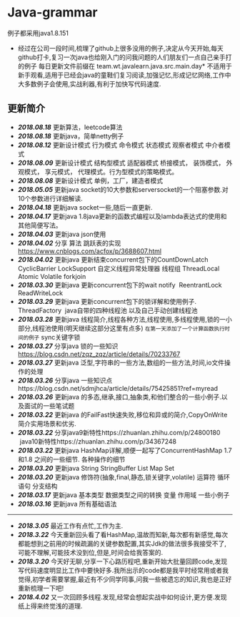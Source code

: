 # Java-grammar
例子都采用java1.8.151
* 经过在公司一段时间,梳理了github上很多没用的例子,决定从今天开始,每天github打卡,复习一次java也给刚入门的问我问题的人们朋友们一点自己亲手打的例子
每日更新文件前缀在 team.wt.javalearn.java.src.main.day* 不适用于新手观看,适用于已经会java的童鞋们复习阅读,加强记忆,形成记忆网络,工作中大多数例子会使用,实战利器,有利于加快写代码速度.
 ## 更新简介 
* **_2018.08.18_** 更新算法，leetcode算法
* **_2018.08.18_** 更新java，简单netty例子
* **_2018.08.12_** 更新设计模式 行为模式 命令模式 状态模式 观察者模式 中介者模式 
* **_2018.08.09_** 更新设计模式 结构型模式 适配器模式 桥接模式， 装饰模式， 外观模式， 享元模式， 代理模式。行为型模式的策略模式。
* **_2018.08.08_** 更新设计模式 单例，工厂，建造者模式
* **_2018.05.05_** 更新java socket的10大参数和serversocket的一个阻塞参数.对10个参数进行详细解读.
* **_2018.04.18_** 更新java socket一些,随后一直更新.
* **_2018.04.17_** 更新java 1.8java更新的函数式编程以及lambda表达式的使用和其他简便写法。
* **_2018.04.03_** 更新java json使用
* **_2018.04.02_** 分享 算法 跳跃表的实现 https://www.cnblogs.com/acfox/p/3688607.html
* **_2018.04.02_** 更新java 更新结束concurrent包下的CountDownLatch CyclicBarrier LockSupport 自定义线程异常处理器 线程组 ThreadLocal Atomic Volatile forkjoin 
* **_2018.03.30_** 更新java 更新concurrent包下的wait notify  ReentrantLock ReadWriteLock 
* **_2018.03.29_** 更新java 更新concurrent包下的锁详解和使用例子. ThreadFactory  java自带的四种线程池 以及自己手动创建线程池
* **_2018.03.28_** 更新java 线程简介,线程各种方法,线程使用,多线程使用,锁的一小部分,线程池使用(明天继续这部分这里有点多) `在第一天添加了一个计算函数执行时间的例子` sync关键字锁
* **_2018.03.27_** 分享java 锁的一些知识 https://blog.csdn.net/zqz_zqz/article/details/70233767
* **_2018.03.27_** 更新java 泛型,字符串的一些方法,数组的一些方法,时间,io文件操作的处理
* **_2018.03.26_** 分享java 一些知识点https://blog.csdn.net/sdmjhca/article/details/75425851?ref=myread
* **_2018.03.26_** 更新java 的多态,继承,接口,抽象类,和他们整合的一些小例子.以及面试的一些笔试题
* **_2018.03.22_** 更新java 的FailFast快速失败,移位和异或的简介,CopyOnWrite简介实用场景和优劣.
* **_2018.03.22_** 分享java9新特性https://zhuanlan.zhihu.com/p/24800180  java10新特性https://zhuanlan.zhihu.com/p/34367248
* **_2018.03.22_** 更新java HashMap详解,顺便一起写了ConcurrentHashMap 1.7和1.8 之间的一些细节. 各种操作的细节
* **_2018.03.20_** 更新java String StringBuffer List Map Set 
* **_2018.03.20_** 更新java 修饰符(抽象,final,静态,锁关键字,volatile) 运算符 循环语句 分支结构 
* **_2018.03.17_** 更新java 基本类型 数据类型之间的转换 变量 作用域 一些小例子
* **_2018.03.16_** 更新java 所有基础语法
***
* **_2018.3.05_** 最近工作有点忙,工作为主.
* **_2018.3.22_** 今天重新回头看了看HashMap,温故而知新,每次都有新感觉,每次都能想到之前用的时候疏漏的关键参数配置,其实Jdk的做法很多我接受不了,可能不理解,可能技术没到位,但是,时间会给我答案的.
* **_2018.3.20_** 今天好无聊,分享一下心路历程吧,重新开始大批量回顾code,发现写代码速度明显比工作中要快好多.我所出示的code都是我平时经常用或者我觉得,初学者需要掌握,最近有不少同学同事,问我一些被遗忘的知识,我也是正好重新梳理一下吧!
* **_2018.4.02_** 又一次回顾多线程.发现,经常会想起实战中如何设计,更方便.发现纸上得来终觉浅的道理.

